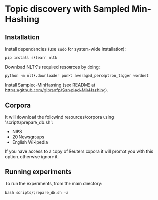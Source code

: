 # Topic discovery with Sampled Min-Hashing

## Installation

Install dependencies (use `sudo` for system-wide installation):

~~~~	
pip install sklearn nltk
~~~~

Download NLTK's required resources by doing:

~~~~
python -m nltk.downloader punkt averaged_perceptron_tagger wordnet
~~~~

Install Sampled-MinHashing (see README at https://github.com/gibranfp/Sampled-MinHashing).

## Corpora
It will download the followind resources/corpora using 'scripts/prepare\_db.sh':

* NIPS
* 20 Newsgroups
* English Wikipedia

If you have access to a copy of Reuters copora it will prompt you with this option, otherwise ignore it.

## Running experiments

To run the experiments, from the main directory:
~~~~
bash scripts/prepare_db.sh -a

~~~~
